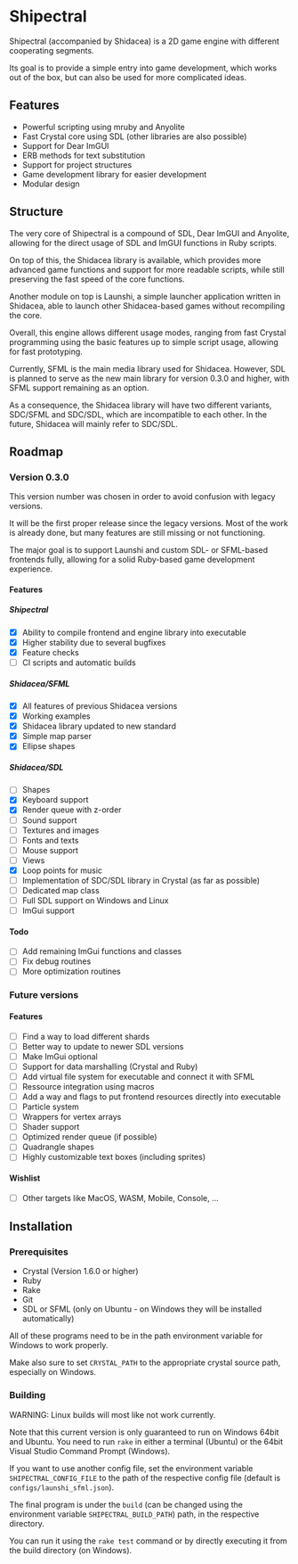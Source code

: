 # Shipectral

Shipectral (accompanied by Shidacea) is a 2D game engine with different cooperating segments.

Its goal is to provide a simple entry into game development, which works out of the box, but
can also be used for more complicated ideas.

## Features

* Powerful scripting using mruby and Anyolite
* Fast Crystal core using SDL (other libraries are also possible)
* Support for Dear ImGUI
* ERB methods for text substitution
* Support for project structures
* Game development library for easier development
* Modular design

## Structure

The very core of Shipectral is a compound of SDL, Dear ImGUI and Anyolite,
allowing for the direct usage of SDL and ImGUI functions in Ruby scripts.

On top of this, the Shidacea library is available,
which provides more advanced game functions and support
for more readable scripts, while still preserving the fast speed of
the core functions.

Another module on top is Launshi, a simple launcher application
written in Shidacea, able to launch other Shidacea-based games
without recompiling the core.

Overall, this engine allows different usage modes, ranging from fast
Crystal programming using the basic features up to simple script
usage, allowing for fast prototyping.

Currently, SFML is the main media library used for Shidacea.
However, SDL is planned to serve as the new main library for
version 0.3.0 and higher, with SFML support remaining as an option.

As a consequence, the Shidacea library will have two different
variants, SDC/SFML and SDC/SDL, which are incompatible to each other.
In the future, Shidacea will mainly refer to SDC/SDL.

## Roadmap

### Version 0.3.0

This version number was chosen in order to avoid confusion with legacy versions.

It will be the first proper release since the legacy versions. Most of the work
is already done, but many features are still missing or not functioning.

The major goal is to support Launshi and custom SDL- or SFML-based frontends fully,
allowing for a solid Ruby-based game development experience.

#### Features

##### Shipectral

* [X] Ability to compile frontend and engine library into executable
* [X] Higher stability due to several bugfixes
* [X] Feature checks
* [ ] CI scripts and automatic builds

##### Shidacea/SFML

* [X] All features of previous Shidacea versions
* [X] Working examples
* [X] Shidacea library updated to new standard
* [X] Simple map parser
* [X] Ellipse shapes

##### Shidacea/SDL

* [ ] Shapes
* [X] Keyboard support
* [X] Render queue with z-order
* [ ] Sound support
* [ ] Textures and images
* [ ] Fonts and texts
* [ ] Mouse support
* [ ] Views
* [X] Loop points for music
* [ ] Implementation of SDC/SDL library in Crystal (as far as possible)
* [ ] Dedicated map class
* [ ] Full SDL support on Windows and Linux
* [ ] ImGui support

#### Todo

* [ ] Add remaining ImGui functions and classes
* [ ] Fix debug routines
* [ ] More optimization routines

### Future versions

#### Features

* [ ] Find a way to load different shards
* [ ] Better way to update to newer SDL versions
* [ ] Make ImGui optional
* [ ] Support for data marshalling (Crystal and Ruby)
* [ ] Add virtual file system for executable and connect it with SFML
* [ ] Ressource integration using macros
* [ ] Add a way and flags to put frontend resources directly into executable
* [ ] Particle system
* [ ] Wrappers for vertex arrays
* [ ] Shader support
* [ ] Optimized render queue (if possible)
* [ ] Quadrangle shapes
* [ ] Highly customizable text boxes (including sprites)

#### Wishlist

* [ ] Other targets like MacOS, WASM, Mobile, Console, ...

## Installation

### Prerequisites

* Crystal (Version 1.6.0 or higher)
* Ruby
* Rake
* Git
* SDL or SFML (only on Ubuntu - on Windows they will be installed automatically)

All of these programs need to be in the path environment variable for Windows to work properly.

Make also sure to set `CRYSTAL_PATH` to the appropriate crystal source path, especially on Windows.

### Building

WARNING: Linux builds will most like not work currently.

Note that this current version is only guaranteed to run on Windows 64bit and Ubuntu.
You need to run `rake` in either a terminal (Ubuntu) or the 64bit Visual Studio Command Prompt (Windows).

If you want to use another config file, set the environment variable `SHIPECTRAL_CONFIG_FILE`
to the path of the respective config file (default is `configs/launshi_sfml.json`).

The final program is under the `build` (can be changed using the environment variable `SHIPECTRAL_BUILD_PATH`)
path, in the respective directory.

You can run it using the `rake test` command or by directly executing it from the build directory (on Windows).
